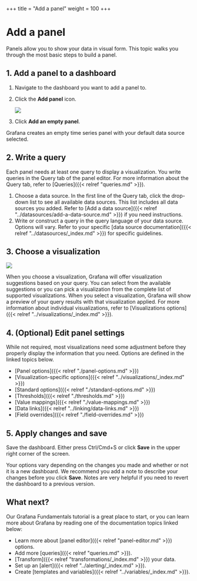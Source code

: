 +++
title = "Add a panel"
weight = 100
+++

# Add a panel

Panels allow you to show your data in visual form. This topic walks you through the most basic steps to build a panel.

## 1. Add a panel to a dashboard

1. Navigate to the dashboard you want to add a panel to.
1. Click the **Add panel** icon.

   ![](/static/img/docs/panels/add-panel-icon-7-0.png)

1. Click **Add an empty panel**.

Grafana creates an empty time series panel with your default data source selected.

## 2. Write a query

Each panel needs at least one query to display a visualization. You write queries in the Query tab of the panel editor. For more information about the Query tab, refer to [Queries]({{< relref "queries.md" >}}).

1. Choose a data source. In the first line of the Query tab, click the drop-down list to see all available data sources. This list includes all data sources you added. Refer to [Add a data source]({{< relref "../datasources/add-a-data-source.md" >}}) if you need instructions.
1. Write or construct a query in the query language of your data source. Options will vary. Refer to your specific [data source documentation]({{< relref "../datasources/_index.md" >}}) for specific guidelines.

## 3. Choose a visualization

![](/static/img/docs/panel-editor/select-visualization-8-0.png)

When you choose a visualization, Grafana will offer visualization suggestions based on your query. You can select from the available suggestions or you can pick a visualization from the complete list of supported visualizations. When you select a visualization, Grafana will show a preview of your query results with that visualization applied.
For more information about individual visualizations, refer to [Visualizations options]({{< relref "../visualizations/_index.md" >}}).

## 4. (Optional) Edit panel settings

While not required, most visualizations need some adjustment before they properly display the information that you need. Options are defined in the linked topics below.

- [Panel options]({{< relref "./panel-options.md" >}})
- [Visualization-specific options]({{< relref "../visualizations/_index.md" >}})
- [Standard options]({{< relref "./standard-options.md" >}})
- [Thresholds]({{< relref "./thresholds.md" >}})
- [Value mappings]({{< relref "./value-mappings.md" >}})
- [Data links]({{< relref "../linking/data-links.md" >}})
- [Field overrides]({{< relref "./field-overrides.md" >}})

## 5. Apply changes and save

Save the dashboard. Either press Ctrl/Cmd+S or click **Save** in the upper right corner of the screen.

Your options vary depending on the changes you made and whether or not it is a new dashboard. We recommend you add a note to describe your changes before you click **Save**. Notes are very helpful if you need to revert the dashboard to a previous version.

## What next?

Our Grafana Fundamentals tutorial is a great place to start, or you can learn more about Grafana by reading one of the documentation topics linked below:

- Learn more about [panel editor]({{< relref "panel-editor.md" >}}) options.
- Add more [queries]({{< relref "queries.md" >}}).
- [Transform]({{< relref "transformations/_index.md" >}}) your data.
- Set up an [alert]({{< relref "../alerting/_index.md" >}}).
- Create [templates and variables]({{< relref "../variables/_index.md" >}}).
